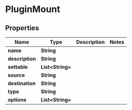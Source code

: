 
# PluginMount

## Properties
Name | Type | Description | Notes
------------ | ------------- | ------------- | -------------
**name** | **String** |  | 
**description** | **String** |  | 
**settable** | **List&lt;String&gt;** |  | 
**source** | **String** |  | 
**destination** | **String** |  | 
**type** | **String** |  | 
**options** | **List&lt;String&gt;** |  | 




